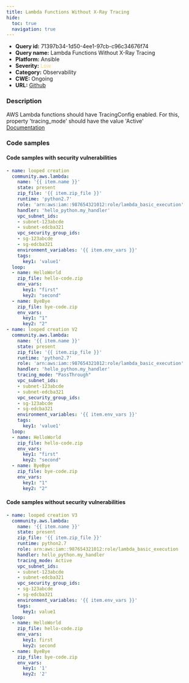 ```yaml
---
title: Lambda Functions Without X-Ray Tracing
hide:
  toc: true
  navigation: true
---
```


<style>
  .highlight .hll {
    background-color: #ff171742;
  }
  .md-content {
    max-width: 1100px;
    margin: 0 auto;
  }
</style>

-   **Query id:** 71397b34-1d50-4ee1-97cb-c96c34676f74
-   **Query name:** Lambda Functions Without X-Ray Tracing
-   **Platform:** Ansible
-   **Severity:** <span style="color:#edd57e">Low</span>
-   **Category:** Observability
-   **CWE:** Ongoing
-   **URL:** [Github](https://github.com/Checkmarx/kics/tree/master/assets/queries/ansible/aws/lambda_functions_without_x-ray_tracing)

### Description
AWS Lambda functions should have TracingConfig enabled. For this, property 'tracing_mode' should have the value 'Active'<br>
[Documentation](https://docs.ansible.com/ansible/latest/collections/community/aws/lambda_module.html)

### Code samples
#### Code samples with security vulnerabilities
```yaml title="Positive test num. 1 - yaml file" hl_lines="2 37"
- name: looped creation
  community.aws.lambda:
    name: '{{ item.name }}'
    state: present
    zip_file: '{{ item.zip_file }}'
    runtime: 'python2.7'
    role: 'arn:aws:iam::987654321012:role/lambda_basic_execution'
    handler: 'hello_python.my_handler'
    vpc_subnet_ids:
    - subnet-123abcde
    - subnet-edcba321
    vpc_security_group_ids:
    - sg-123abcde
    - sg-edcba321
    environment_variables: '{{ item.env_vars }}'
    tags:
      key1: 'value1'
  loop:
  - name: HelloWorld
    zip_file: hello-code.zip
    env_vars:
      key1: "first"
      key2: "second"
  - name: ByeBye
    zip_file: bye-code.zip
    env_vars:
      key1: "1"
      key2: "2"
- name: looped creation V2
  community.aws.lambda:
    name: '{{ item.name }}'
    state: present
    zip_file: '{{ item.zip_file }}'
    runtime: 'python2.7'
    role: 'arn:aws:iam::987654321012:role/lambda_basic_execution'
    handler: 'hello_python.my_handler'
    tracing_mode: "PassThrough"
    vpc_subnet_ids:
    - subnet-123abcde
    - subnet-edcba321
    vpc_security_group_ids:
    - sg-123abcde
    - sg-edcba321
    environment_variables: '{{ item.env_vars }}'
    tags:
      key1: 'value1'
  loop:
  - name: HelloWorld
    zip_file: hello-code.zip
    env_vars:
      key1: "first"
      key2: "second"
  - name: ByeBye
    zip_file: bye-code.zip
    env_vars:
      key1: "1"
      key2: "2"

```


#### Code samples without security vulnerabilities
```yaml title="Negative test num. 1 - yaml file"
- name: looped creation V3
  community.aws.lambda:
    name: '{{ item.name }}'
    state: present
    zip_file: '{{ item.zip_file }}'
    runtime: python2.7
    role: arn:aws:iam::987654321012:role/lambda_basic_execution
    handler: hello_python.my_handler
    tracing_mode: Active
    vpc_subnet_ids:
    - subnet-123abcde
    - subnet-edcba321
    vpc_security_group_ids:
    - sg-123abcde
    - sg-edcba321
    environment_variables: '{{ item.env_vars }}'
    tags:
      key1: value1
  loop:
  - name: HelloWorld
    zip_file: hello-code.zip
    env_vars:
      key1: first
      key2: second
  - name: ByeBye
    zip_file: bye-code.zip
    env_vars:
      key1: '1'
      key2: '2'

```

